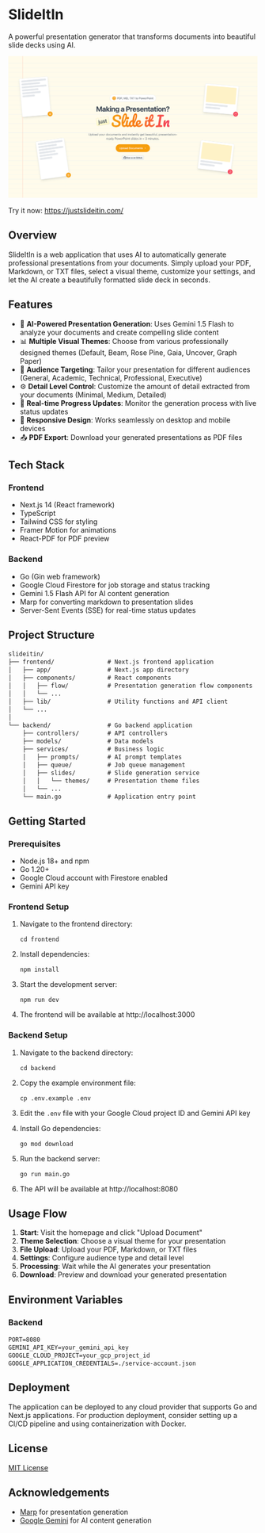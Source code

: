 # SlideItIn

A powerful presentation generator that transforms documents into beautiful slide decks using AI.

![SlideItIn](docs/hero.png)

Try it now: https://justslideitin.com/

## Overview

SlideItIn is a web application that uses AI to automatically generate professional presentations from your documents. Simply upload your PDF, Markdown, or TXT files, select a visual theme, customize your settings, and let the AI create a beautifully formatted slide deck in seconds.

## Features

- 🤖 **AI-Powered Presentation Generation**: Uses Gemini 1.5 Flash to analyze your documents and create compelling slide content
- 📊 **Multiple Visual Themes**: Choose from various professionally designed themes (Default, Beam, Rose Pine, Gaia, Uncover, Graph Paper)
- 🎯 **Audience Targeting**: Tailor your presentation for different audiences (General, Academic, Technical, Professional, Executive)
- ⚙️ **Detail Level Control**: Customize the amount of detail extracted from your documents (Minimal, Medium, Detailed)
- 🔄 **Real-time Progress Updates**: Monitor the generation process with live status updates
- 📱 **Responsive Design**: Works seamlessly on desktop and mobile devices
- 📤 **PDF Export**: Download your generated presentations as PDF files

## Tech Stack

### Frontend
- Next.js 14 (React framework)
- TypeScript
- Tailwind CSS for styling
- Framer Motion for animations
- React-PDF for PDF preview

### Backend
- Go (Gin web framework)
- Google Cloud Firestore for job storage and status tracking
- Gemini 1.5 Flash API for AI content generation
- Marp for converting markdown to presentation slides
- Server-Sent Events (SSE) for real-time status updates

## Project Structure

```
slideitin/
├── frontend/               # Next.js frontend application
│   ├── app/                # Next.js app directory
│   ├── components/         # React components
│   │   ├── flow/           # Presentation generation flow components
│   │   └── ...
│   ├── lib/                # Utility functions and API client
│   └── ...
│
└── backend/                # Go backend application
    ├── controllers/        # API controllers
    ├── models/             # Data models
    ├── services/           # Business logic
    │   ├── prompts/        # AI prompt templates
    │   ├── queue/          # Job queue management
    │   ├── slides/         # Slide generation service
    │   │   └── themes/     # Presentation theme files
    │   └── ...
    └── main.go             # Application entry point
```

## Getting Started

### Prerequisites

- Node.js 18+ and npm
- Go 1.20+
- Google Cloud account with Firestore enabled
- Gemini API key

### Frontend Setup

1. Navigate to the frontend directory:
   ```
   cd frontend
   ```

2. Install dependencies:
   ```
   npm install
   ```

3. Start the development server:
   ```
   npm run dev
   ```

4. The frontend will be available at http://localhost:3000

### Backend Setup

1. Navigate to the backend directory:
   ```
   cd backend
   ```

2. Copy the example environment file:
   ```
   cp .env.example .env
   ```

3. Edit the `.env` file with your Google Cloud project ID and Gemini API key

4. Install Go dependencies:
   ```
   go mod download
   ```

5. Run the backend server:
   ```
   go run main.go
   ```

6. The API will be available at http://localhost:8080

## Usage Flow

1. **Start**: Visit the homepage and click "Upload Document"
2. **Theme Selection**: Choose a visual theme for your presentation
3. **File Upload**: Upload your PDF, Markdown, or TXT files
4. **Settings**: Configure audience type and detail level
5. **Processing**: Wait while the AI generates your presentation
6. **Download**: Preview and download your generated presentation

## Environment Variables

### Backend

```
PORT=8080
GEMINI_API_KEY=your_gemini_api_key
GOOGLE_CLOUD_PROJECT=your_gcp_project_id
GOOGLE_APPLICATION_CREDENTIALS=./service-account.json
```

## Deployment

The application can be deployed to any cloud provider that supports Go and Next.js applications. For production deployment, consider setting up a CI/CD pipeline and using containerization with Docker.

## License

[MIT License](LICENSE)

## Acknowledgements

- [Marp](https://marp.app/) for presentation generation
- [Google Gemini](https://ai.google.dev/gemini-api) for AI content generation 